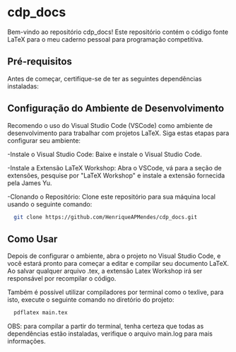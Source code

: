# cdp_docs

Bem-vindo ao repositório cdp_docs! Este repositório contém o código fonte LaTeX para o meu caderno pessoal para programação competitiva.

## Pré-requisitos

Antes de começar, certifique-se de ter as seguintes dependências instaladas:

## Configuração do Ambiente de Desenvolvimento

Recomendo o uso do Visual Studio Code (VSCode) como ambiente de desenvolvimento para trabalhar com projetos LaTeX. Siga estas etapas para configurar seu ambiente:

-Instale o Visual Studio Code: Baixe e instale o Visual Studio Code.

-Instale a Extensão LaTeX Workshop: Abra o VSCode, vá para a seção de extensões, pesquise por "LaTeX Workshop" e instale a extensão fornecida pela James Yu.

-Clonando o Repositório: Clone este repositório para sua máquina local usando o seguinte comando:

```bash
  git clone https://github.com/HenriqueAPMendes/cdp_docs.git
```

## Como Usar

Depois de configurar o ambiente, abra o projeto no Visual Studio Code, e você estará pronto para começar a editar e compilar seu documento LaTeX.
Ao salvar qualquer arquivo .tex, a extensão Latex Workshop irá ser responsável por recompilar o código.

Também é possível utilizar compiladores por terminal como o texlive, para isto, execute o seguinte comando no diretório do projeto:
```bash
  pdflatex main.tex
```
OBS: para compilar a partir do terminal, tenha certeza que todas as dependências estão instaladas, verifique o arquivo main.log para mais informações.


